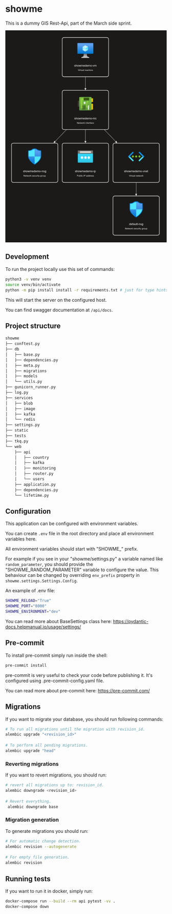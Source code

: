 # showme

This is a dummy GIS Rest-Api, part of the March side sprint.

![demo_resource_visualizer](https://raw.githubusercontent.com/wassef911/showme/master/demo_resource_visualizer.png)

## Development

To run the project locally use this set of commands:

```bash
python3 -v venv venv
source venv/bin/activate
python -m pip install install -r requirements.txt # just for type hints
```

This will start the server on the configured host.

You can find swagger documentation at `/api/docs`.

## Project structure

```bash
showme
├── conftest.py
├── db
│   ├── base.py
│   ├── dependencies.py
│   ├── meta.py
│   ├── migrations
│   ├── models
│   └── utils.py
├── gunicorn_runner.py
├── log.py
├── services
│   ├── blob
│   ├── image
│   ├── kafka
│   └── redis
├── settings.py
├── static
├── tests
├── tkq.py
└── web
    ├── api
    │   ├── country
    │   ├── kafka
    │   ├── monitoring
    │   ├── router.py
    │   └── users
    ├── application.py
    ├── dependencies.py
    └── lifetime.py
```

## Configuration

This application can be configured with environment variables.

You can create `.env` file in the root directory and place all
environment variables here.

All environment variables should start with "SHOWME\_" prefix.

For example if you see in your "showme/settings.py" a variable named like
`random_parameter`, you should provide the "SHOWME_RANDOM_PARAMETER"
variable to configure the value. This behaviour can be changed by overriding `env_prefix` property
in `showme.settings.Settings.Config`.

An example of .env file:

```bash
SHOWME_RELOAD="True"
SHOWME_PORT="8000"
SHOWME_ENVIRONMENT="dev"
```

You can read more about BaseSettings class here: https://pydantic-docs.helpmanual.io/usage/settings/

## Pre-commit

To install pre-commit simply run inside the shell:

```bash
pre-commit install
```

pre-commit is very useful to check your code before publishing it.
It's configured using .pre-commit-config.yaml file.

You can read more about pre-commit here: https://pre-commit.com/

## Migrations

If you want to migrate your database, you should run following commands:

```bash
# To run all migrations until the migration with revision_id.
alembic upgrade "<revision_id>"

# To perform all pending migrations.
alembic upgrade "head"
```

### Reverting migrations

If you want to revert migrations, you should run:

```bash
# revert all migrations up to: revision_id.
alembic downgrade <revision_id>

# Revert everything.
 alembic downgrade base
```

### Migration generation

To generate migrations you should run:

```bash
# For automatic change detection.
alembic revision --autogenerate

# For empty file generation.
alembic revision
```

## Running tests

If you want to run it in docker, simply run:

```bash
docker-compose run --build --rm api pytest -vv .
docker-compose down
```
